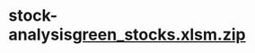 # stock-analysis[green_stocks.xlsm.zip](https://github.com/AbagailKaitlin/stock-analysis/files/9095953/green_stocks.xlsm.zip)
